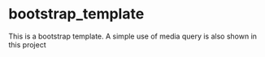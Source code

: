 # bootstrap_template
This is a bootstrap template. A simple use of media query is also shown in this project
